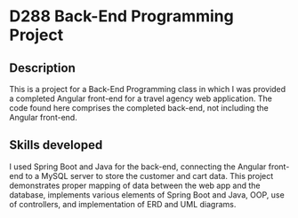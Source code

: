 # D288 Back-End Programming Project

## Description

This is a project for a Back-End Programming class in which I was provided a completed Angular front-end for a travel agency web application. The code found here comprises the completed back-end, not including the Angular front-end.

## Skills developed

I used Spring Boot and Java for the back-end, connecting the Angular front-end to a MySQL server to store the customer and cart data. This project demonstrates proper mapping of data between the web app and the database, implements various elements of Spring Boot and Java, OOP, use of controllers, and implementation of ERD and UML diagrams.